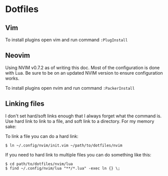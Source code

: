# Dotfiles

## Vim

To install plugins open vim and run command `:PlugInstall`

## Neovim

Using NVIM v0.7.2 as of writing this doc. Most of the configuration is done with Lua. Be sure to be on an updated NVIM version to ensure configuration works.

To install plugins open nvim and run command `:PackerInstall`

## Linking files
I don't set hard/soft links enough that I always forget what the command is. Use hard link to link to a file, and soft link to a directory. For my memory sake:

To link a file you can do a hard link:

```
$ ln ~/.config/nvim/init.vim ~/path/to/dotfiles/nvim
```

If you need to hard link to multiple files you can do something like this:
```
$ cd path/to/dotfiles/nvim/lua
$ find ~/.config/nvim/lua "**/*.lua" -exec ln {} \;
```
